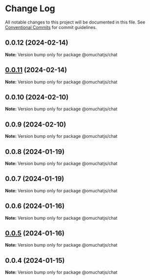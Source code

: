 # Change Log

All notable changes to this project will be documented in this file.
See [Conventional Commits](https://conventionalcommits.org) for commit guidelines.

## 0.0.12 (2024-02-14)

**Note:** Version bump only for package @omuchatjs/chat

## [0.0.11](https://github.com/OMUCHAT/omuchat.js/compare/v0.0.10...v0.0.11) (2024-02-14)

**Note:** Version bump only for package @omuchatjs/chat

## 0.0.10 (2024-02-10)

**Note:** Version bump only for package @omuchatjs/chat

## 0.0.9 (2024-02-10)

**Note:** Version bump only for package @omuchatjs/chat

## 0.0.8 (2024-01-19)

**Note:** Version bump only for package @omuchatjs/chat

## 0.0.7 (2024-01-19)

**Note:** Version bump only for package @omuchatjs/chat

## 0.0.6 (2024-01-16)

**Note:** Version bump only for package @omuchatjs/chat

## [0.0.5](https://github.com/OMUCHAT/omuchat.js/compare/v0.0.4...v0.0.5) (2024-01-16)

**Note:** Version bump only for package @omuchatjs/chat

## 0.0.4 (2024-01-15)

**Note:** Version bump only for package @omuchatjs/chat
